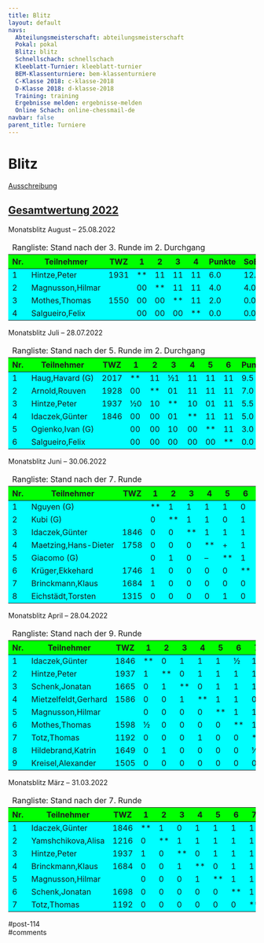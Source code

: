 ```yaml
---
title: Blitz 
layout: default
navs:
  Abteilungsmeisterschaft: abteilungsmeisterschaft
  Pokal: pokal
  Blitz: blitz
  Schnellschach: schnellschach
  Kleeblatt-Turnier: kleeblatt-turnier
  BEM-Klassenturniere: bem-klassenturniere
  C-Klasse 2018: c-klasse-2018
  D-Klasse 2018: d-klasse-2018
  Training: training
  Ergebnisse melden: ergebnisse-melden
  Online Schach: online-chessmail-de
navbar: false
parent_title: Turniere
---
```

<div class="post-114 page type-page status-publish hentry" id="post-114">
<h1 class="entry-title">Blitz</h1>
<div class="entry-content">
<div class="aligncenter">
<p><a href="http://www.narva-schach.de/wordpress/wp-content/uploads/2022/03/Blitzschach-2022.pdf">Ausschreibung</a></p>
<h2 class="heading2"><a href="http://www.narva-schach.de/dateien/blitz2022.html" rel="noopener noreferrer" target="_blank">Gesamtwertung 2022</a></h2>
<p>Monatsblitz August – 25.08.2022</p>
<table class="clean swiss footable">
<thead>
<tr>
<td colspan="9">Rangliste: Stand nach der 3. Runde im 2. Durchgang</td>
</tr>
<tr bgcolor="#00FF00">
<th>Nr.</th>
<th>Teilnehmer</th>
<th>TWZ</th>
<th>1</th>
<th>2</th>
<th>3</th>
<th>4</th>
<th>Punkte</th>
<th>SoBerg</th>
</tr>
</thead>
<tbody>
<tr bgcolor="#00FFFF">
<td>1</td>
<td>Hintze,Peter</td>
<td>1931</td>
<td>**</td>
<td>11</td>
<td>11</td>
<td>11</td>
<td>6.0</td>
<td>12.00</td>
</tr>
<tr bgcolor="#00FFFF">
<td>2</td>
<td>Magnusson,Hilmar</td>
<td></td>
<td>00</td>
<td>**</td>
<td>11</td>
<td>11</td>
<td>4.0</td>
<td>4.00</td>
</tr>
<tr bgcolor="#00FFFF">
<td>3</td>
<td>Mothes,Thomas</td>
<td>1550</td>
<td>00</td>
<td>00</td>
<td>**</td>
<td>11</td>
<td>2.0</td>
<td>0.00</td>
</tr>
<tr bgcolor="#00FFFF">
<td>4</td>
<td>Salgueiro,Felix</td>
<td></td>
<td>00</td>
<td>00</td>
<td>00</td>
<td>**</td>
<td>0.0</td>
<td>0.00</td>
</tr>
</tbody>
</table>
<p>Monatsblitz Juli – 28.07.2022</p>
<table class="clean swiss footable">
<thead>
<tr>
<td colspan="11">Rangliste: Stand nach der 5. Runde im 2. Durchgang</td>
</tr>
<tr bgcolor="#00FF00">
<th>Nr.</th>
<th>Teilnehmer</th>
<th>TWZ</th>
<th>1</th>
<th>2</th>
<th>3</th>
<th>4</th>
<th>5</th>
<th>6</th>
<th>Punkte</th>
<th>SoBerg</th>
</tr>
</thead>
<tbody>
<tr bgcolor="#00FFFF">
<td>1</td>
<td nowrap="nowrap">Haug,Havard (G)</td>
<td>2017</td>
<td>**</td>
<td>11</td>
<td>½1</td>
<td>11</td>
<td>11</td>
<td>11</td>
<td>9.5</td>
<td>38.25</td>
</tr>
<tr bgcolor="#00FFFF">
<td>2</td>
<td>Arnold,Rouven</td>
<td>1928</td>
<td>00</td>
<td>**</td>
<td>01</td>
<td>11</td>
<td>11</td>
<td>11</td>
<td>7.0</td>
<td>21.50</td>
</tr>
<tr bgcolor="#00FFFF">
<td>3</td>
<td>Hintze,Peter</td>
<td>1937</td>
<td>½0</td>
<td>10</td>
<td>**</td>
<td>10</td>
<td>01</td>
<td>11</td>
<td>5.5</td>
<td>19.75</td>
</tr>
<tr bgcolor="#00FFFF">
<td>4</td>
<td>Idaczek,Günter</td>
<td>1846</td>
<td>00</td>
<td>00</td>
<td>01</td>
<td>**</td>
<td>11</td>
<td>11</td>
<td>5.0</td>
<td>11.50</td>
</tr>
<tr bgcolor="#00FFFF">
<td>5</td>
<td nowrap="nowrap">Ogienko,Ivan (G)</td>
<td></td>
<td>00</td>
<td>00</td>
<td>10</td>
<td>00</td>
<td>**</td>
<td>11</td>
<td>3.0</td>
<td>5.50</td>
</tr>
<tr bgcolor="#00FFFF">
<td>6</td>
<td>Salgueiro,Felix</td>
<td></td>
<td>00</td>
<td>00</td>
<td>00</td>
<td>00</td>
<td>00</td>
<td>**</td>
<td>0.0</td>
<td>0.00</td>
</tr>
</tbody>
</table>
<p>Monatsblitz Juni – 30.06.2022</p>
<table class="clean swiss footable">
<thead>
<tr>
<td colspan="13">Rangliste: Stand nach der 7. Runde</td>
</tr>
<tr bgcolor="#00FF00">
<th>Nr.</th>
<th>Teilnehmer</th>
<th>TWZ</th>
<th>1</th>
<th>2</th>
<th>3</th>
<th>4</th>
<th>5</th>
<th>6</th>
<th>7</th>
<th>8</th>
<th>Punkte</th>
<th>SoBerg</th>
</tr>
</thead>
<tbody>
<tr bgcolor="#00FFFF">
<td>1</td>
<td>Nguyen (G)</td>
<td></td>
<td>**</td>
<td>1</td>
<td>1</td>
<td>1</td>
<td>1</td>
<td>0</td>
<td>0</td>
<td>1</td>
<td>5.0</td>
<td>18.00</td>
</tr>
<tr bgcolor="#00FFFF">
<td>2</td>
<td>Kubi (G)</td>
<td></td>
<td>0</td>
<td>**</td>
<td>1</td>
<td>1</td>
<td>0</td>
<td>1</td>
<td>1</td>
<td>1</td>
<td>5.0</td>
<td>15.00</td>
</tr>
<tr bgcolor="#00FFFF">
<td>3</td>
<td>Idaczek,Günter</td>
<td>1846</td>
<td>0</td>
<td>0</td>
<td>**</td>
<td>1</td>
<td>1</td>
<td>1</td>
<td>1</td>
<td>1</td>
<td>5.0</td>
<td>13.00</td>
</tr>
<tr bgcolor="#00FFFF">
<td>4</td>
<td nowrap="nowrap">Maetzing,Hans-Dieter</td>
<td>1758</td>
<td>0</td>
<td>0</td>
<td>0</td>
<td>**</td>
<td>+</td>
<td>1</td>
<td>1</td>
<td>1</td>
<td>4.0</td>
<td>9.00</td>
</tr>
<tr bgcolor="#00FFFF">
<td>5</td>
<td>Giacomo (G)</td>
<td></td>
<td>0</td>
<td>1</td>
<td>0</td>
<td>–</td>
<td>**</td>
<td>1</td>
<td>1</td>
<td>0</td>
<td>3.0</td>
<td>10.00</td>
</tr>
<tr bgcolor="#00FFFF">
<td>6</td>
<td>Krüger,Ekkehard</td>
<td>1746</td>
<td>1</td>
<td>0</td>
<td>0</td>
<td>0</td>
<td>0</td>
<td>**</td>
<td>1</td>
<td>1</td>
<td>3.0</td>
<td>8.00</td>
</tr>
<tr bgcolor="#00FFFF">
<td>7</td>
<td>Brinckmann,Klaus</td>
<td>1684</td>
<td>1</td>
<td>0</td>
<td>0</td>
<td>0</td>
<td>0</td>
<td>0</td>
<td>**</td>
<td>1</td>
<td>2.0</td>
<td>6.00</td>
</tr>
<tr bgcolor="#00FFFF">
<td>8</td>
<td>Eichstädt,Torsten</td>
<td>1315</td>
<td>0</td>
<td>0</td>
<td>0</td>
<td>0</td>
<td>1</td>
<td>0</td>
<td>0</td>
<td>**</td>
<td>1.0</td>
<td>3.00</td>
</tr>
</tbody>
</table>
<p>Monatsblitz April – 28.04.2022</p>
<table class="clean swiss footable">
<thead>
<tr>
<td colspan="14">Rangliste: Stand nach der 9. Runde</td>
</tr>
<tr bgcolor="#00FF00">
<th>Nr.</th>
<th>Teilnehmer</th>
<th>TWZ</th>
<th>1</th>
<th>2</th>
<th>3</th>
<th>4</th>
<th>5</th>
<th>6</th>
<th>7</th>
<th>8</th>
<th>9</th>
<th>Punkte</th>
<th>SoBerg</th>
</tr>
</thead>
<tbody>
<tr bgcolor="#00FFFF">
<td>1</td>
<td>Idaczek,Günter</td>
<td>1846</td>
<td>**</td>
<td>0</td>
<td>1</td>
<td>1</td>
<td>1</td>
<td>½</td>
<td>1</td>
<td>1</td>
<td>1</td>
<td>6.5</td>
<td>21.75</td>
</tr>
<tr bgcolor="#00FFFF">
<td>2</td>
<td>Hintze,Peter</td>
<td>1937</td>
<td>1</td>
<td>**</td>
<td>0</td>
<td>1</td>
<td>1</td>
<td>1</td>
<td>1</td>
<td>0</td>
<td>1</td>
<td>6.0</td>
<td>22.50</td>
</tr>
<tr bgcolor="#00FFFF">
<td>3</td>
<td>Schenk,Jonatan</td>
<td>1665</td>
<td>0</td>
<td>1</td>
<td>**</td>
<td>0</td>
<td>1</td>
<td>1</td>
<td>1</td>
<td>1</td>
<td>1</td>
<td>6.0</td>
<td>18.50</td>
</tr>
<tr bgcolor="#00FFFF">
<td>4</td>
<td>Mietzelfeldt,Gerhard</td>
<td>1586</td>
<td>0</td>
<td>0</td>
<td>1</td>
<td>**</td>
<td>1</td>
<td>1</td>
<td>0</td>
<td>1</td>
<td>1</td>
<td>5.0</td>
<td>16.00</td>
</tr>
<tr bgcolor="#00FFFF">
<td>5</td>
<td>Magnusson,Hilmar</td>
<td></td>
<td>0</td>
<td>0</td>
<td>0</td>
<td>0</td>
<td>**</td>
<td>1</td>
<td>1</td>
<td>1</td>
<td>1</td>
<td>4.0</td>
<td>8.50</td>
</tr>
<tr bgcolor="#00FFFF">
<td>6</td>
<td>Mothes,Thomas</td>
<td>1598</td>
<td>½</td>
<td>0</td>
<td>0</td>
<td>0</td>
<td>0</td>
<td>**</td>
<td>1</td>
<td>1</td>
<td>1</td>
<td>3.5</td>
<td>8.25</td>
</tr>
<tr bgcolor="#00FFFF">
<td>7</td>
<td>Totz,Thomas</td>
<td>1192</td>
<td>0</td>
<td>0</td>
<td>0</td>
<td>1</td>
<td>0</td>
<td>0</td>
<td>**</td>
<td>½</td>
<td>1</td>
<td>2.5</td>
<td>6.75</td>
</tr>
<tr bgcolor="#00FFFF">
<td>8</td>
<td>Hildebrand,Katrin</td>
<td>1649</td>
<td>0</td>
<td>1</td>
<td>0</td>
<td>0</td>
<td>0</td>
<td>0</td>
<td>½</td>
<td>**</td>
<td>0</td>
<td>1.5</td>
<td>7.25</td>
</tr>
<tr bgcolor="#00FFFF">
<td>9</td>
<td>Kreisel,Alexander</td>
<td>1505</td>
<td>0</td>
<td>0</td>
<td>0</td>
<td>0</td>
<td>0</td>
<td>0</td>
<td>0</td>
<td>1</td>
<td>**</td>
<td>1.0</td>
<td>1.50</td>
</tr>
</tbody>
</table>
<p>Monatsblitz März – 31.03.2022</p>
<table class="clean swiss footable">
<thead>
<tr>
<td colspan="12">Rangliste: Stand nach der 7. Runde</td>
</tr>
<tr bgcolor="#00FF00">
<th>Nr.</th>
<th>Teilnehmer</th>
<th>TWZ</th>
<th>1</th>
<th>2</th>
<th>3</th>
<th>4</th>
<th>5</th>
<th>6</th>
<th>7</th>
<th>Punkte</th>
<th>SoBerg</th>
</tr>
</thead>
<tbody>
<tr bgcolor="#00FFFF">
<td>1</td>
<td>Idaczek,Günter</td>
<td>1846</td>
<td>**</td>
<td>1</td>
<td>0</td>
<td>1</td>
<td>1</td>
<td>1</td>
<td>1</td>
<td>5.0</td>
<td>12.00</td>
</tr>
<tr bgcolor="#00FFFF">
<td>2</td>
<td>Yamshchikova,Alisa</td>
<td>1216</td>
<td>0</td>
<td>**</td>
<td>1</td>
<td>1</td>
<td>1</td>
<td>1</td>
<td>1</td>
<td>5.0</td>
<td>11.00</td>
</tr>
<tr bgcolor="#00FFFF">
<td>3</td>
<td>Hintze,Peter</td>
<td>1937</td>
<td>1</td>
<td>0</td>
<td>**</td>
<td>0</td>
<td>1</td>
<td>1</td>
<td>1</td>
<td>4.0</td>
<td>9.00</td>
</tr>
<tr bgcolor="#00FFFF">
<td>4</td>
<td>Brinckmann,Klaus</td>
<td>1684</td>
<td>0</td>
<td>0</td>
<td>1</td>
<td>**</td>
<td>0</td>
<td>1</td>
<td>1</td>
<td>3.0</td>
<td>5.00</td>
</tr>
<tr bgcolor="#00FFFF">
<td>5</td>
<td>Magnusson,Hilmar</td>
<td></td>
<td>0</td>
<td>0</td>
<td>0</td>
<td>1</td>
<td>**</td>
<td>1</td>
<td>1</td>
<td>3.0</td>
<td>4.00</td>
</tr>
<tr bgcolor="#00FFFF">
<td>6</td>
<td>Schenk,Jonatan</td>
<td>1698</td>
<td>0</td>
<td>0</td>
<td>0</td>
<td>0</td>
<td>0</td>
<td>**</td>
<td>1</td>
<td>1.0</td>
<td>0.00</td>
</tr>
<tr bgcolor="#00FFFF">
<td>7</td>
<td>Totz,Thomas</td>
<td>1192</td>
<td>0</td>
<td>0</td>
<td>0</td>
<td>0</td>
<td>0</td>
<td>0</td>
<td>**</td>
<td>0.0</td>
<td>0.00</td>
</tr>
</tbody>
</table>
</div>
</div><!-- .entry-content -->
</div> #post-114 
<div id="comments">
</div> #comments 
